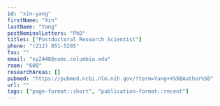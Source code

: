 ```yaml
---
id: "xin-yang"
firstName: "Xin"
lastName: "Yang"
postNominalLetters: "PhD"
titles: ["Postdoctoral Research Scientist"]
phone: "(212) 851-5285"
fax: ""
email: "xy2448@cumc.columbia.edu"
room: "608"
researchAreas: []
pubmed: "https://pubmed.ncbi.nlm.nih.gov/?term=Yang+X%5BAuthor%5D"
url: ""
tags: ["page-format::short", "publication-format::recent"]
---
```

